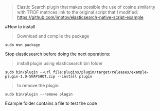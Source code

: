 > Elastic Search plugin that makes possible the use of cosine similarity with TFIDF matrices
> link to the original script that I modified: https://github.com/imotov/elasticsearch-native-script-example

#How to install

> Download and compile the package

```sudo mvn package```

Stop elasticsearch before doing the next operations:

> install plugin using elasticsearch bin folder

``` sudo bin/plugin --url file:plugins/plugin/target/releases/example-plugin-1.0-SNAPSHOT.zip --install plugin ```

> to remove the plugin:

```sudo bin/plugin --remove plugin```

Example folder contains a file to test the code
